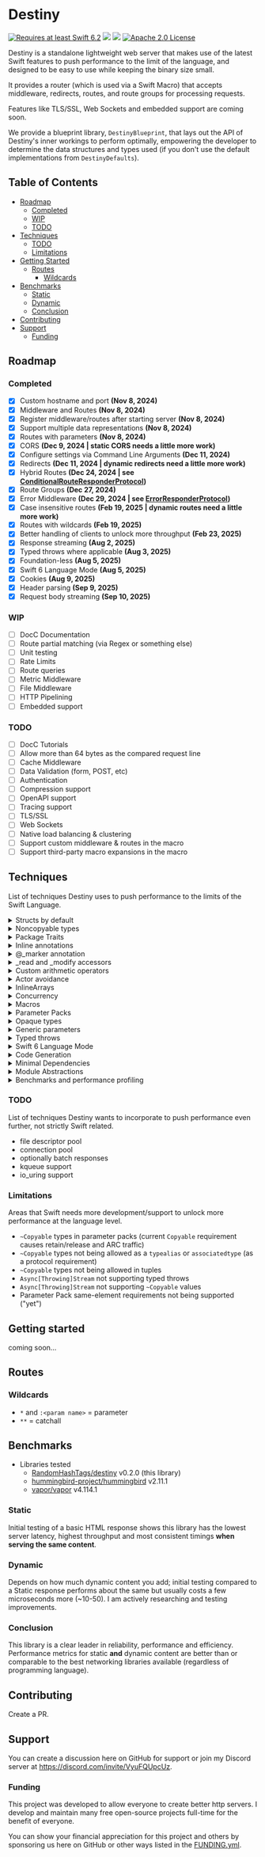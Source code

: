 # Destiny

<a href="https://swift.org"><img src="https://img.shields.io/badge/Swift-6.2+-F05138?style=&logo=swift" alt="Requires at least Swift 6.2"></a> <img src="https://img.shields.io/badge/Platforms-Any-gold"> <a href="https://discord.com/invite/VyuFQUpcUz"><img src="https://img.shields.io/badge/Chat-Discord-7289DA?style=&logo=discord"></a> <a href="https://github.com/RandomHashTags/destiny/blob/main/LICENSE"><img src="https://img.shields.io/badge/License-Apache_2.0-blue" alt="Apache 2.0 License"></a>

Destiny is a standalone lightweight web server that makes use of the latest Swift features to push performance to the limit of the language, and designed to be easy to use while keeping the binary size small.

It provides a router (which is used via a Swift Macro) that accepts middleware, redirects, routes, and route groups for processing requests.

Features like TLS/SSL, Web Sockets and embedded support are coming soon.

We provide a blueprint library, `DestinyBlueprint`, that lays out the API of Destiny's inner workings to perform optimally, empowering the developer to determine the data structures and types used (if you don't use the default implementations from `DestinyDefaults`).

## Table of Contents

- [Roadmap](#roadmap)
  - [Completed](#completed)
  - [WIP](#wip)
  - [TODO](#todo)
- [Techniques](#techniques)
  - [TODO](#todo-1)
  - [Limitations](#limitations)
- [Getting Started](#getting-started)
  - [Routes](#routes)
    - [Wildcards](#wildcards)
- [Benchmarks](#benchmarks)
  - [Static](#static)
  - [Dynamic](#dynamic)
  - [Conclusion](#conclusion)
- [Contributing](#contributing)
- [Support](#support)
  - [Funding](#funding)

## Roadmap

### Completed

- [x] Custom hostname and port <b>(Nov 8, 2024)</b>
- [x] Middleware and Routes <b>(Nov 8, 2024)</b>
- [x] Register middleware/routes after starting server <b>(Nov 8, 2024)</b>
- [x] Support multiple data representations <b>(Nov 8, 2024)</b>
- [x] Routes with parameters <b>(Nov 8, 2024)</b>
- [x] CORS <b>(Dec 9, 2024 | static CORS needs a little more work)</b>
- [x] Configure settings via Command Line Arguments <b>(Dec 11, 2024)</b>
- [x] Redirects <b>(Dec 11, 2024 | dynamic redirects need a little more work)</b>
- [x] Hybrid Routes <b>(Dec 24, 2024 | see [ConditionalRouteResponderProtocol](https://github.com/RandomHashTags/destiny/tree/main/Sources/DestinyBlueprint/responders/ConditionalRouteResponderProtocol.swift))</b>
- [x] Route Groups <b>(Dec 27, 2024)</b>
- [x] Error Middleware <b>(Dec 29, 2024 | see [ErrorResponderProtocol](https://github.com/RandomHashTags/destiny/tree/main/Sources/DestinyBlueprint/responders/ErrorResponderProtocol.swift))</b>
- [x] Case insensitive routes <b>(Feb 19, 2025 | dynamic routes need a little more work)</b>
- [x] Routes with wildcards <b>(Feb 19, 2025)</b>
- [x] Better handling of clients to unlock more throughput <b>(Feb 23, 2025)</b>
- [x] Response streaming <b>(Aug 2, 2025)</b>
- [x] Typed throws where applicable <b>(Aug 3, 2025)</b>
- [x] Foundation-less <b>(Aug 5, 2025)</b>
- [x] Swift 6 Language Mode <b>(Aug 5, 2025)</b>
- [x] Cookies <b>(Aug 9, 2025)</b>
- [x] Header parsing <b>(Sep 9, 2025)</b>
- [x] Request body streaming <b>(Sep 10, 2025)</b>

### WIP

- [ ] DocC Documentation
- [ ] Route partial matching (via Regex or something else)
- [ ] Unit testing
- [ ] Rate Limits
- [ ] Route queries
- [ ] Metric Middleware
- [ ] File Middleware
- [ ] HTTP Pipelining
- [ ] Embedded support

### TODO

- [ ] DocC Tutorials
- [ ] Allow more than 64 bytes as the compared request line
- [ ] Cache Middleware
- [ ] Data Validation (form, POST, etc)
- [ ] Authentication
- [ ] Compression support
- [ ] OpenAPI support
- [ ] Tracing support
- [ ] TLS/SSL
- [ ] Web Sockets
- [ ] Native load balancing & clustering
- [ ] Support custom middleware & routes in the macro
- [ ] Support third-party macro expansions in the macro

## Techniques

List of techniques Destiny uses to push performance to the limits of the Swift Language.

<details>

<summary>Structs by default</summary>

To avoid heap allocation and pointer indirection

</details>

<details>

<summary>Noncopyable types</summary>

For better memory management and to avoid retain/release/ARC traffic

</details>

<details>

<summary>Package Traits</summary>

Allows even more control over expected behavior and functionality

</details>

<details>

<summary>Inline annotations</summary>

Where applicable, to reduce overhead as much as possible. `@inlinable` and `@inline(__always)` annotations can be disabled by removing the package traits `Inlinable` and `InlineAlways`.

</details>

<details>

<summary>@_marker annotation</summary>

Where applicable, to remove protocol witness tables (reducing binary size)

</details>

<details>

<summary>_read and _modify accessors</summary>

For optimal memory access where applicable (reducing overhead)

</details>

<details>

<summary>Custom arithmetic operators</summary>

Where applicable, to reduce arithmetic overhead (Swift's default arithmetic safety features). Can be disabled by removing the package traits `OverflowAddition`, `OverflowSubtraction` and `OverflowArithmetic`.

</details>

<details>

<summary>Actor avoidance</summary>

To encourage better state management and data structures

</details>

<details>

<summary>InlineArrays</summary>

To avoid heap allocations (especially in hot paths)

</details>

<details>

<summary>Concurrency</summary>

To maximize multi-core performance and support non-blocking operations

</details>

<details>

<summary>Macros</summary>

Unlocks compile-time optimizations for middleware, routers, routes, route groups, and route responders.

<b>Most runtime optimizations come from here.</b> This includes:

- auto generation of optimal data structures and functions (avoiding classes and existentials)
- perfect hashing for routes (if enabled & possible)

</details>

<details>

<summary>Parameter Packs</summary>

For compile-time array optimizations, reducing heap allocations and dynamic dispatch 

</details>

<details>

<summary>Opaque types</summary>

To avoid dynamic dispatch, existentials and boxing (especially in hot paths)

</details>

<details>

<summary>Generic parameters</summary>

Only where opaque types aren't applicable to avoid dynamic dispatch, existentials and boxing (especially in hot paths)

</details>

<details>

<summary>Typed throws</summary>

To improve runtime performance and a step closer to support embedded; eliminates heap allocation, metadata and dynamic dispatch for error handling

</details>

<details>

<summary>Swift 6 Language Mode</summary>

To avoid data races by enforcing compile time data race safety

</details>

<details>

<summary>Code Generation</summary>

For tedious work and easier development

</details>

<details>

<summary>Minimal Dependencies</summary>

To reduce binary size, simplify development and give full control over implementation details to the developer

- no Foundation
- no SwiftNIO

</details>

<details>

<summary>Module Abstractions</summary>

To simplify and allow more control over development implementations

</details>

<details>

<summary>Benchmarks and performance profiling</summary>

To determine best data structures and techniques for optimal performance without sacrificing functionality

</details>

### TODO

List of techniques Destiny wants to incorporate to push performance even further, not strictly Swift related.

- file descriptor pool
- connection pool
- optionally batch responses
- kqueue support
- io_uring support

### Limitations

Areas that Swift needs more development/support to unlock more performance at the language level.

- `~Copyable` types in parameter packs (current `Copyable` requirement causes retain/release and ARC traffic)
- `~Copyable` types not being allowed as a `typealias` or `associatedtype` (as a protocol requirement)
- `~Copyable` types not being allowed in tuples
- `Async[Throwing]Stream` not supporting typed throws
- `Async[Throwing]Stream` not supporting `~Copyable` values
- Parameter Pack same-element requirements not being supported ("yet")

## Getting started

coming soon...

## Routes

### Wildcards

- `*` and `:<param name>` = parameter
- `**` = catchall


## Benchmarks

- Libraries tested
  - [RandomHashTags/destiny](https://github.com/RandomHashTags/destiny) v0.2.0 (this library)
  - [hummingbird-project/hummingbird](https://github.com/hummingbird-project/hummingbird) v2.11.1
  - [vapor/vapor](https://github.com/vapor/vapor) v4.114.1

### Static

Initial testing of a basic HTML response shows this library has the lowest server latency, highest throughput and most consistent timings **when serving the same content**.

### Dynamic

Depends on how much dynamic content you add; initial testing compared to a Static response performs about the same but usually costs a few microseconds more (~10-50). I am actively researching and testing improvements.

### Conclusion

This library is a clear leader in reliability, performance and efficiency. Performance metrics for static **and** dynamic content are better than or comparable to the best networking libraries available (regardless of programming language).

## Contributing

Create a PR.

## Support

You can create a discussion here on GitHub for support or join my Discord server at https://discord.com/invite/VyuFQUpcUz.

### Funding

This project was developed to allow everyone to create better http servers. I develop and maintain many free open-source projects full-time for the benefit of everyone.

You can show your financial appreciation for this project and others by sponsoring us here on GitHub or other ways listed in the [FUNDING.yml](https://github.com/RandomHashTags/destiny/blob/main/.github/FUNDING.yml).